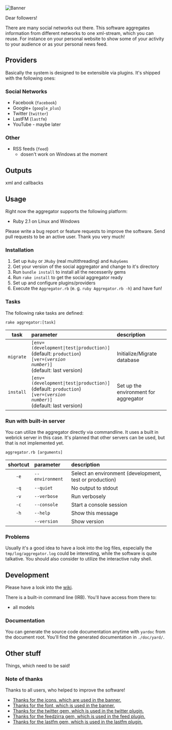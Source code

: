 ![Banner](https://github.com/openscript/social_aggregator/wiki/res/banner.png)

Dear followers!

There are many social networks out there. This software aggregates information from different networks to one xml-stream, which you can reuse. For instance on your personal website to show some of your activity to your audience or as your personal news feed.

## Providers
Basically the system is designed to be extensible via plugins. It's shipped with the following ones:

### Social Networks
- Facebook (`facebook`)
- Google+ (`google_plus`)
- Twitter (`twitter`)
- LastFM (`lastfm`)
- YouTube - maybe later

### Other
- RSS feeds (`feed`)
  - dosen't work on Windows at the moment

## Outputs
xml and callbacks

## Usage
Right now the aggregator supports the following platform:
- Ruby 2.1 on Linux and Windows

Please write a bug report or feature requests to improve the software. Send pull requests to be an active user. Thank you very much!

### Installation
1. Set up `Ruby` or `JRuby` (real multithreading) and `RubyGems`
2. Get your version of the social aggregator and change to it's directory
3. Run `bundle install` to install all the necesserily gems
4. Run `rake install` to get the social aggregator ready
5. Set up and configure plugins/providers
6. Execute the `Aggregator.rb` (e. g. `ruby Aggregator.rb -h`) and have fun!

### Tasks
The following rake tasks are defined:

`rake aggregator:[task]`

| task       | parameter        | description                 |
|:----------:|:---------------- |:----------------------------|
| `migrate`  | <code>[env=(development&#124;test&#124;production)]</code><br /> (default: `production`)<br /><code>[ver=(*version number*)]</code><br /> (default: last version) | Initialize/Migrate database |
| `install`  | <code>[env=(development&#124;test&#124;production)]</code><br /> (default: `production`)<br /><code>[ver=(*version number*)]</code><br /> (default: last version) | Set up the environment for aggregator |

### Run with built-in server
You can utilize the aggregator directly via commandline. It uses a built in webrick server in this case. It's planned that other servers can be used, but that is not implemented yet.

`aggregator.rb [arguments]`

| shortcut | parameter       | description                                             |
|:--------:|:--------------- |:------------------------------------------------------- |
| `-e`     | `--environment` | Select an environment (development, test or production) |
| `-q`     | `--quiet`       | No output to stdout                                     |
| `-v`     | `--verbose`     | Run verbosely                                           |
| `-c`     | `--console`     | Start a console session                                 |
| `-h`     | `--help`        | Show this message                                       |
|          | `--version`     | Show version                                            |

### Problems
Usually it's a good idea to have a look into the log files, especially the `tmp/log/aggregator.log` could be interesting, while the software is quite talkative. You should also consider to utilize the interactive ruby shell.

## Development
Please have a look into the [wiki](https://github.com/openscript/social_aggregator/wiki).

There is a built-in command line (IRB). You'll have access from there to:

- all models

### Documentation
You can generate the source code documentation anytime with `yardoc` from the document root. You'll find the generated documentation in `./doc/yard/`.

## Other stuff
Things, which need to be said!

### Note of thanks
Thanks to all users, who helped to improve the software!

- [Thanks for the icons, which are used in the banner.](http://www.apricum.net/2012/03/22/social-media-icons/)
- [Thanks for the font, which is used in the banner.](http://www.dafont.com/sansation.font)
- [Thanks for the twitter gem, which is used in the twitter plugin.](http://rubygems.org/gems/twitter)
- [Thanks for the feedzirra gem, which is used in the feed plugin.](http://rubygems.org/gems/feedzirra)
- [Thanks for the lastfm gem, which is used in the lastfm plugin.](http://rubygems.org/gems/lastfm)
